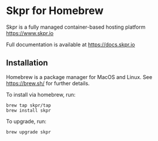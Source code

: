# Skpr for Homebrew

Skpr is a fully managed container-based hosting platform https://www.skpr.io

Full documentation is available at https://docs.skpr.io

## Installation

Homebrew is a package manager for MacOS and Linux. See https://brew.sh/ for further details.

To install via homebrew, run:

```
brew tap skpr/tap
brew install skpr
```

To upgrade, run:

```
brew upgrade skpr
```
